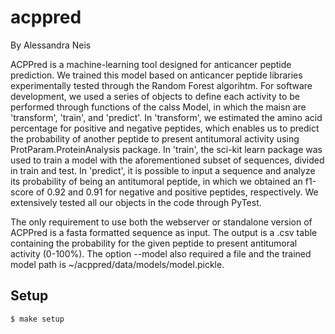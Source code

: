 # acppred

By Alessandra Neis

ACPPred is a machine-learning tool designed for anticancer peptide prediction. We trained this model based on anticancer peptide libraries experimentally tested through the Random Forest algorihtm. For software development, we used a series of objects to define each activity to be performed through functions of the calss Model, in which the maisn are 'transform', 'train', and 'predict'. In 'transform', we estimated the amino acid percentage for positive and negative peptides, which enables us to predict the probability of another peptide to present antitumoral activity using ProtParam.ProteinAnalysis package. In 'train', the sci-kit learn package was used to train a model with the aforementioned subset of sequences, divided in train and test. In 'predict', it is possible to input a sequence and analyze its probability of being an antitumoral peptide, in which we obtained an f1-score of 0.92 and 0.91 for negative and positive peptides, respectively. We extensively tested all our objects in the code through PyTest.

The only requirement to use both the webserver or standalone version of ACPPred is a fasta formatted sequence as input. The output is a .csv table containing the probability for the given peptide to present antitumoral activity (0-100%). The option --model also required a file and the trained model path is ~/acppred/data/models/model.pickle.

## Setup

```
$ make setup
```
